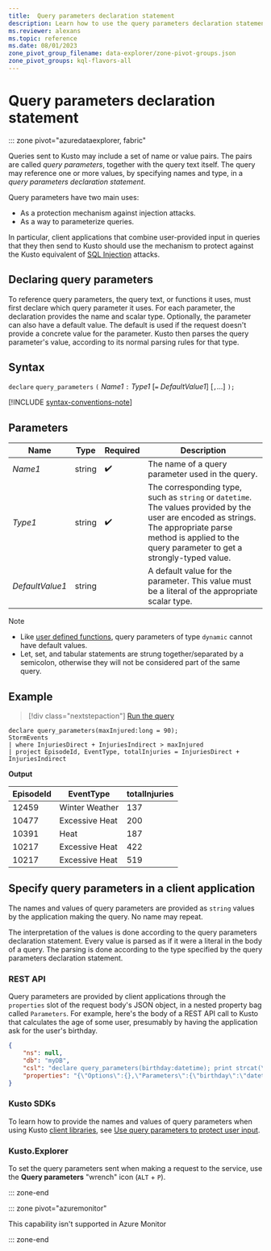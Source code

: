 ```yaml
---
title:  Query parameters declaration statement
description: Learn how to use the query parameters declaration statement to parameterize queries and protect against injection attacks.
ms.reviewer: alexans
ms.topic: reference
ms.date: 08/01/2023
zone_pivot_group_filename: data-explorer/zone-pivot-groups.json
zone_pivot_groups: kql-flavors-all
---
```

# Query parameters declaration statement

::: zone pivot="azuredataexplorer, fabric"

Queries sent to Kusto may include a set of name or value pairs. The pairs are called *query parameters*, together with the query text itself. The query may reference one or more values, by specifying names and type, in a *query parameters declaration statement*.

Query parameters have two main uses:

* As a protection mechanism against injection attacks.
* As a way to parameterize queries.

In particular, client applications that combine user-provided input in queries that they then send to Kusto should use the mechanism to protect against the Kusto equivalent of [SQL Injection](https://en.wikipedia.org/wiki/SQL_injection) attacks.

## Declaring query parameters

To reference query parameters, the query text, or functions it uses, must first declare which query parameter it uses. For each parameter, the declaration provides the name and scalar type. Optionally, the parameter can also have a default value. The default is used if the request doesn't provide a concrete value for the parameter. Kusto then parses the query parameter's value, according to its normal parsing rules for that type.

## Syntax

`declare` `query_parameters` `(` *Name1* `:` *Type1* [`=` *DefaultValue1*] [`,`...] `);`

[!INCLUDE [syntax-conventions-note](../../includes/syntax-conventions-note.md)]

## Parameters

|Name|Type|Required|Description|
|--|--|--|--|
|*Name1*|string| :heavy_check_mark:|The name of a query parameter used in the query.|
|*Type1*|string| :heavy_check_mark:|The corresponding type, such as `string` or `datetime`. The values provided by the user are encoded as strings. The appropriate parse method is applied to the query parameter to get a strongly-typed value.|
|*DefaultValue1*|string||A default value for the parameter. This value must be a literal of the appropriate scalar type.|

> [!NOTE]
>
> * Like [user defined functions](functions/user-defined-functions.md), query parameters of type `dynamic` cannot have default values.
> * Let, set, and tabular statements are strung together/separated by a semicolon, otherwise they will not be considered part of the same query.

## Example

> [!div class="nextstepaction"]
> <a href="https://dataexplorer.azure.com/clusters/help/databases/Samples?query=H4sIAAAAAAAAA4WNuw7CMBAE+0j5hytBpKAFBBUpXEOPrHgFjvzifAEi8fEkQUBJO9qZNWicZtC1A/enpFl7CDjPvH6o0HYMs3YxnGlLq+V8UxYHiezrG4JkKosn3S8Y9GlqkfeW0QgtvkAF80Y7+hVHL3FsR14nm6OBMhVN1WOfUJFE0e7TGL7/9l+H314eyAAAAA==" target="_blank">Run the query</a>

```kusto
declare query_parameters(maxInjured:long = 90);
StormEvents 
| where InjuriesDirect + InjuriesIndirect > maxInjured
| project EpisodeId, EventType, totalInjuries = InjuriesDirect + InjuriesIndirect
```

**Output**

| EpisodeId | EventType | totalInjuries |
|---|---|---|
| 12459 | Winter Weather | 137 |
| 10477 | Excessive Heat | 200 |
| 10391 | Heat | 187 |
| 10217 | Excessive Heat | 422 |
| 10217 | Excessive Heat | 519 |

## Specify query parameters in a client application

The names and values of query parameters are provided as `string` values
by the application making the query. No name may repeat.

The interpretation of the values is done according to the query parameters
declaration statement. Every value is parsed as if it were a literal in the
body of a query. The parsing is done according to the type specified by the query parameters
declaration statement.

### REST API

Query parameters are provided by client applications through the `properties`
slot of the request body's JSON object, in a nested property bag called
`Parameters`. For example, here's the body of a REST API call to Kusto
that calculates the age of some user, presumably by having the application
ask for the user's birthday.

``` json
{
    "ns": null,
    "db": "myDB",
    "csl": "declare query_parameters(birthday:datetime); print strcat(\"Your age is: \", tostring(now() - birthday))",
    "properties": "{\"Options\":{},\"Parameters\":{\"birthday\":\"datetime(1970-05-11)\",\"courses\":\"dynamic(['Java', 'C++'])\"}}"
}
```

### Kusto SDKs

To learn how to provide the names and values of query parameters when using Kusto
[client libraries](../api/index.md#client-libraries), see [Use query parameters to protect user input](../api/get-started/app-basic-query.md#use-query-parameters-to-protect-user-input).

### Kusto.Explorer

To set the query parameters sent when making a request to the service,
use the **Query parameters** "wrench" icon (`ALT` + `P`).

::: zone-end

::: zone pivot="azuremonitor"

This capability isn't supported in Azure Monitor

::: zone-end
